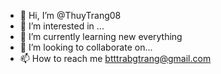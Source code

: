 - 👋 Hi, I’m @ThuyTrang08 
- 👀 I’m interested in ...
- 🌱 I’m currently learning new everything 
- 💞️ I’m looking to collaborate on...
- 📫 How to reach me btttrabgtrang@gmail.com

<!---
ThuyTrang08/ThuyTrang08 is a ✨ special ✨ repository because its `README.md` (this file) appears on your GitHub profile.
You can click the Preview link to take a look at your changes.
--->
